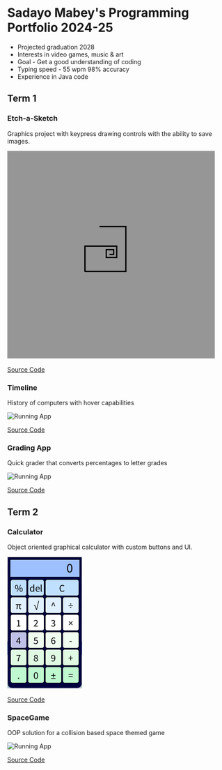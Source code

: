 # Sadayo Mabey's Programming Portfolio 2024-25
* Projected graduation 2028
* Interests in video games, music & art
* Goal - Get a good understanding of coding
* Typing speed - 55 wpm 98% accuracy
* Experience in Java code

## Term 1
### Etch-a-Sketch
Graphics project with keypress drawing controls with the ability to save images.

![Running App](https://github.com/Sadayo126/programmingportfolio/blob/main/src/etchASketch/etch-a-sketch1.png)

[Source Code](https://github.com/Sadayo126/programmingportfolio/blob/main/src/etchASketch/etchASketch.pde)

### Timeline
History of computers with hover capabilities

![Running App](https://github.com/user-attachments/assets/7cc44cc1-f7a6-4db3-a01f-168536322149)

[Source Code](https://github.com/Sadayo126/programmingportfolio/blob/main/src/Timeline/Timeline.pde)

### Grading App
Quick grader that converts percentages to letter grades

![Running App](https://github.com/user-attachments/assets/0c5a65ba-0c91-472f-9f31-8afb918a480e)

[Source Code](https://github.com/Sadayo126/programmingportfolio/blob/main/src/gradingApp/gradingApp.pde)



## Term 2
### Calculator
Object oriented graphical calculator with custom buttons and UI.

![Running App](https://github.com/Sadayo126/programmingportfolio/blob/main/images/calc1.png?raw=true)

[Source Code](https://github.com/Sadayo126/programmingportfolio/blob/main/src/Calculator/Calculator.pde)

### SpaceGame
OOP solution for a collision based space themed game

![Running App](https://github.com/user-attachments/assets/0081f224-46fd-4c7b-8ba1-6be914c41962)

[Source Code](https://github.com/Sadayo126/programmingportfolio/tree/main/src/SpaceGame)


